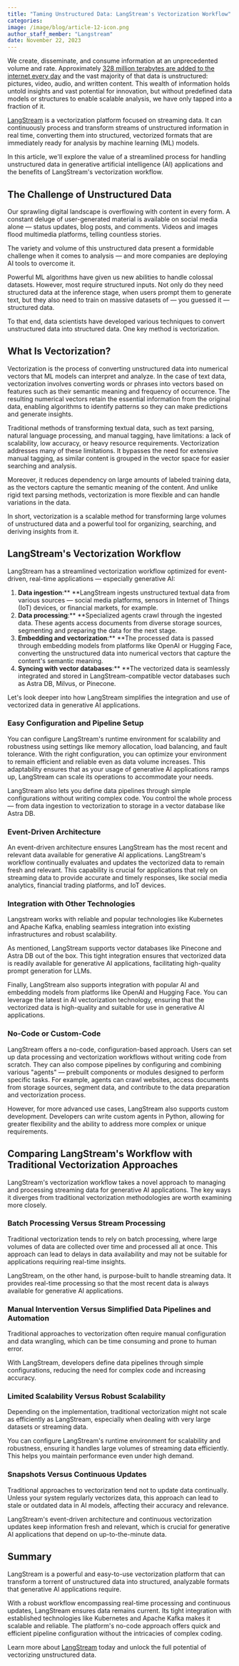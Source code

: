 ```yaml
---
title: "Taming Unstructured Data: LangStream's Vectorization Workflow"
categories:
image: /image/blog/article-12-icon.png
author_staff_member: "Langstream"
date: November 22, 2023
---
```


We create, disseminate, and consume information at an unprecedented volume and rate. Approximately [328 million terabytes are added to the internet every day](https://www.statista.com/statistics/871513/worldwide-data-created/) and the vast majority of that data is unstructured: pictures, video, audio, and written content. This wealth of information holds untold insights and vast potential for innovation, but without predefined data models or structures to enable scalable analysis, we have only tapped into a fraction of it.

[LangStream](https://docs.langstream.ai/about/what-is-langstream) is a vectorization platform focused on streaming data. It can continuously process and transform streams of unstructured information in real time, converting them into structured, vectorized formats that are immediately ready for analysis by machine learning (ML) models.

In this article, we'll explore the value of a streamlined process for handling unstructured data in generative artificial intelligence (AI) applications and the benefits of LangStream's vectorization workflow.


## The Challenge of Unstructured Data

Our sprawling digital landscape is overflowing with content in every form. A constant deluge of user-generated material is available on social media alone — status updates, blog posts, and comments. Videos and images flood multimedia platforms, telling countless stories.

The variety and volume of this unstructured data present a formidable challenge when it comes to analysis — and more companies are deploying AI tools to overcome it.

Powerful ML algorithms have given us new abilities to handle colossal datasets. However, most require structured inputs. Not only do they need structured data at the inference stage, when users prompt them to generate text, but they also need to train on massive datasets of — you guessed it — structured data.

To that end, data scientists have developed various techniques to convert unstructured data into structured data. One key method is vectorization.


## What Is Vectorization?

Vectorization is the process of converting unstructured data into numerical vectors that ML models can interpret and analyze. In the case of text data, vectorization involves converting words or phrases into vectors based on features such as their semantic meaning and frequency of occurrence. The resulting numerical vectors retain the essential information from the original data, enabling algorithms to identify patterns so they can make predictions and generate insights.

Traditional methods of transforming textual data, such as text parsing, natural language processing, and manual tagging, have limitations: a lack of scalability, low accuracy, or heavy resource requirements. Vectorization addresses many of these limitations. It bypasses the need for extensive manual tagging, as similar content is grouped in the vector space for easier searching and analysis.

Moreover, it reduces dependency on large amounts of labeled training data, as the vectors capture the semantic meaning of the content. And unlike rigid text parsing methods, vectorization is more flexible and can handle variations in the data.

In short, vectorization is a scalable method for transforming large volumes of unstructured data and a powerful tool for organizing, searching, and deriving insights from it.


## LangStream's Vectorization Workflow

LangStream has a streamlined vectorization workflow optimized for event-driven, real-time applications — especially generative AI:



1. **Data ingestion**:** **LangStream ingests unstructured textual data from various sources — social media platforms, sensors in Internet of Things (IoT) devices, or financial markets, for example.
2. **Data processing**:** **Specialized agents crawl through the ingested data. These agents access documents from diverse storage sources, segmenting and preparing the data for the next stage.
3. **Embedding and vectorization**:** **The processed data is passed through embedding models from platforms like OpenAI or Hugging Face, converting the unstructured data into numerical vectors that capture the content's semantic meaning.
4. **Syncing with vector databases**:** **The vectorized data is seamlessly integrated and stored in LangStream-compatible vector databases such as Astra DB, Milvus, or Pinecone.

Let's look deeper into how LangStream simplifies the integration and use of vectorized data in generative AI applications.


### Easy Configuration and Pipeline Setup

You can configure LangStream's runtime environment for scalability and robustness using settings like memory allocation, load balancing, and fault tolerance. With the right configuration, you can optimize your environment to remain efficient and reliable even as data volume increases. This adaptability ensures that as your usage of generative AI applications ramps up, LangStream can scale its operations to accommodate your needs.

LangStream also lets you define data pipelines through simple configurations without writing complex code. You control the whole process — from data ingestion to vectorization to storage in a vector database like Astra DB.


### Event-Driven Architecture

An event-driven architecture ensures LangStream has the most recent and relevant data available for generative AI applications. LangStream's workflow continually evaluates and updates the vectorized data to remain fresh and relevant. This capability is crucial for applications that rely on streaming data to provide accurate and timely responses, like social media analytics, financial trading platforms, and IoT devices.


### Integration with Other Technologies

Langstream works with reliable and popular technologies like Kubernetes and Apache Kafka, enabling seamless integration into existing infrastructures and robust scalability.

As mentioned, LangStream supports vector databases like Pinecone and Astra DB out of the box. This tight integration ensures that vectorized data is readily available for generative AI applications, facilitating high-quality prompt generation for LLMs.

Finally, LangStream also supports integration with popular AI and embedding models from platforms like OpenAI and Hugging Face. You can leverage the latest in AI vectorization technology, ensuring that the vectorized data is high-quality and suitable for use in generative AI applications.


### No-Code or Custom-Code

LangStream offers a no-code, configuration-based approach. Users can set up data processing and vectorization workflows without writing code from scratch. They can also compose pipelines by configuring and combining various "agents" — prebuilt components or modules designed to perform specific tasks. For example, agents can crawl websites, access documents from storage sources, segment data, and contribute to the data preparation and vectorization process.

However, for more advanced use cases, LangStream also supports custom development. Developers can write custom agents in Python, allowing for greater flexibility and the ability to address more complex or unique requirements.


## Comparing LangStream's Workflow with Traditional Vectorization Approaches

LangStream's vectorization workflow takes a novel approach to managing and processing streaming data for generative AI applications. The key ways it diverges from traditional vectorization methodologies are worth examining more closely.


### Batch Processing Versus Stream Processing

Traditional vectorization tends to rely on batch processing, where large volumes of data are collected over time and processed all at once. This approach can lead to delays in data availability and may not be suitable for applications requiring real-time insights.

LangStream, on the other hand, is purpose-built to handle streaming data. It provides real-time processing so that the most recent data is always available for generative AI applications.


### Manual Intervention Versus Simplified Data Pipelines and Automation

Traditional approaches to vectorization often require manual configuration and data wrangling, which can be time consuming and prone to human error.

With LangStream, developers define data pipelines through simple configurations, reducing the need for complex code and increasing accuracy.


### Limited Scalability Versus Robust Scalability

Depending on the implementation, traditional vectorization might not scale as efficiently as LangStream, especially when dealing with very large datasets or streaming data.

You can configure LangStream's runtime environment for scalability and robustness, ensuring it handles large volumes of streaming data efficiently. This helps you maintain performance even under high demand.


### Snapshots Versus Continuous Updates

Traditional approaches to vectorization tend not to update data continually. Unless your system regularly vectorizes data, this approach can lead to stale or outdated data in AI models, affecting their accuracy and relevance.

LangStream's event-driven architecture and continuous vectorization updates keep information fresh and relevant, which is crucial for generative AI applications that depend on up-to-the-minute data.


## Summary

LangStream is a powerful and easy-to-use vectorization platform that can transform a torrent of unstructured data into structured, analyzable formats that generative AI applications require.

With a robust workflow encompassing real-time processing and continuous updates, LangStream ensures data remains current. Its tight integration with established technologies like Kubernetes and Apache Kafka makes it scalable and reliable. The platform's no-code approach offers quick and efficient pipeline configuration without the intricacies of complex coding.

Learn more about [LangStream](https://langstream.ai/) today and unlock the full potential of vectorizing unstructured data.

